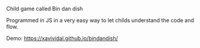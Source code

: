 Child game called Bin dan dish

Programmed in JS in a very easy way to let childs understand the code and flow.

Demo: https://xavividal.github.io/bindandish/